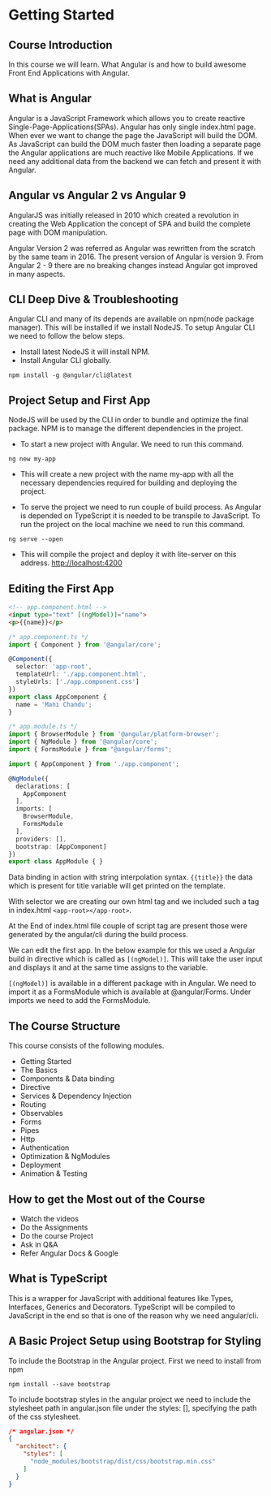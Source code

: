 # Getting Started

## Course Introduction

In this course we will learn. What Angular is and how to build awesome Front End Applications with Angular.

## What is Angular

Angular is a JavaScript Framework which allows you to create reactive Single-Page-Applications(SPAs).
Angular has only single index.html page. When ever we want to change the page the JavaScript will build the DOM.
As JavaScript can build the DOM much faster then loading a separate page the Angular applications are much reactive like Mobile Applications.
If we need any additional data from the backend we can fetch and present it with
Angular.

## Angular vs Angular 2 vs Angular 9

AngularJS was initially released in 2010 which created a revolution in creating the Web Application the concept of SPA and build the complete page with DOM manipulation.

Angular Version 2 was referred as Angular was rewritten from the scratch by the same team in 2016. The present version of Angular is version 9.
From Angular 2 - 9  there are no breaking changes instead Angular got improved in many aspects.

## CLI Deep Dive & Troubleshooting

Angular CLI and many of its depends are available on npm(node package manager). This will be installed if we install NodeJS. To setup Angular CLI we need to follow the below steps.

* Install latest NodeJS it will install NPM.
* Install Angular CLI globally.

```shell
npm install -g @angular/cli@latest
```

## Project Setup and First App

NodeJS will be used by the CLI in order to bundle and optimize the final package. NPM is to manage the different dependencies in the project.

* To start a new project with Angular. We need to run this command.

```shell
ng new my-app
```

* This will create a new project with the name my-app with all the necessary dependencies required for building and deploying the project.

* To serve the project we need to run couple of build process. As Angular is depended on TypeScript it is needed to be transpile to JavaScript. To run the project on the local machine we need to run this command.

```shell
ng serve --open
```

* This will compile the project and deploy it with lite-server on this address. [http://localhost:4200](http://localhost:4200)

## Editing the First App

```html
<!-- app.component.html -->
<input type="text" [(ngModel)]="name">
<p>{{name}}</p>
```

```typescript
/* app.component.ts */
import { Component } from '@angular/core';

@Component({
  selector: 'app-root',
  templateUrl: './app.component.html',
  styleUrls: ['./app.component.css']
})
export class AppComponent {
  name = 'Mani Chandu';
}

```

```typescript
/* app.module.ts */
import { BrowserModule } from '@angular/platform-browser';
import { NgModule } from '@angular/core';
import { FormsModule } from "@angular/forms";

import { AppComponent } from './app.component';

@NgModule({
  declarations: [
    AppComponent
  ],
  imports: [
    BrowserModule,
    FormsModule
  ],
  providers: [],
  bootstrap: [AppComponent]
})
export class AppModule { }

```

Data binding in action with string interpolation syntax. ```{{title}}``` the data which is present for title variable will get printed on the template.

With selector we are creating our own html tag and we included such a tag in index.html ```<app-root></app-root>```.

At the End of index.html file couple of script tag are present those were generated by the angular/cli during the build process.

We can edit the first app. In the below example for this we used a Angular build in directive which is called as ```[(ngModel)]```. This will take the user input and displays it and at the same time assigns to the variable.

```[(ngModel)]``` is available in a different package with in Angular. We need to import it as a FormsModule which is available at @angular/Forms. Under imports we need to add the FormsModule.

## The Course Structure

This course consists of the following modules.

* Getting Started
* The Basics
* Components & Data binding
* Directive
* Services & Dependency Injection
* Routing
* Observables
* Forms
* Pipes
* Http
* Authentication
* Optimization & NgModules
* Deployment
* Animation & Testing

## How to get the Most out of the Course

* Watch the videos
* Do the Assignments
* Do the course Project
* Ask in Q&A
* Refer Angular Docs & Google

## What is TypeScript

This is a wrapper for JavaScript with additional features like Types, Interfaces, Generics and Decorators. TypeScript will be compiled to JavaScript in the end so that is one of the reason why we need angular/cli.

## A Basic Project Setup using Bootstrap for Styling

To include the Bootstrap in the Angular project. First we need to install from npm

```shell
npm install --save bootstrap
```

To include bootstrap styles in the angular project we need to include the stylesheet path in angular.json file under the styles: [], specifying the path of the css stylesheet.

```json
/* angular.json */
{
  "architect": {
    "styles": [
      "node_modules/bootstrap/dist/css/bootstrap.min.css"
    ]
  }
}
```
